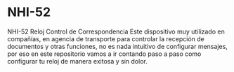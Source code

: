 # NHI-52
 NHI-52 Reloj Control de Correspondencia
Este dispositivo muy utilizado en compañías, en agencia de transporte para controlar la recepción de documentos y otras funciones, no es nada intuitivo de configurar mensajes, por eso en este repositorio vamos a ir contando paso a paso como configurar tu reloj de manera exitosa y sin dolor.   
